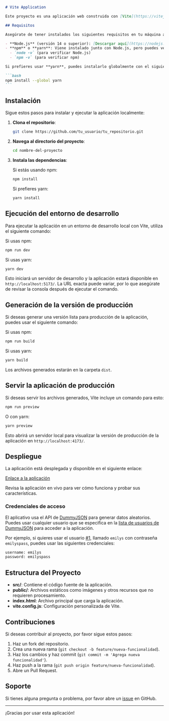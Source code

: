 ````markdown
# Vite Application

Este proyecto es una aplicación web construida con [Vite](https://vitejs.dev/). Vite es una herramienta moderna para el desarrollo rápido de aplicaciones web con un entorno de desarrollo ágil y soporte para hot module replacement (HMR).

## Requisitos

Asegúrate de tener instalados los siguientes requisitos en tu máquina antes de ejecutar la aplicación:

- **Node.js** (versión 14 o superior): [Descargar aquí](https://nodejs.org/)
- **npm** o **yarn**: Viene instalado junto con Node.js, pero puedes verificar la versión con los siguientes comandos:
  - `node -v` (para verificar Node.js)
  - `npm -v` (para verificar npm)

Si prefieres usar **yarn**, puedes instalarlo globalmente con el siguiente comando:

```bash
npm install --global yarn
```
````

## Instalación

Sigue estos pasos para instalar y ejecutar la aplicación localmente:

1. **Clona el repositorio**:

   ```bash
   git clone https://github.com/tu_usuario/tu_repositorio.git
   ```

2. **Navega al directorio del proyecto**:

   ```bash
   cd nombre-del-proyecto
   ```

3. **Instala las dependencias**:

   Si estás usando npm:

   ```bash
   npm install
   ```

   Si prefieres yarn:

   ```bash
   yarn install
   ```

## Ejecución del entorno de desarrollo

Para ejecutar la aplicación en un entorno de desarrollo local con Vite, utiliza el siguiente comando:

Si usas npm:

```bash
npm run dev
```

Si usas yarn:

```bash
yarn dev
```

Esto iniciará un servidor de desarrollo y la aplicación estará disponible en `http://localhost:5173/`. La URL exacta puede variar, por lo que asegúrate de revisar la consola después de ejecutar el comando.

## Generación de la versión de producción

Si deseas generar una versión lista para producción de la aplicación, puedes usar el siguiente comando:

Si usas npm:

```bash
npm run build
```

Si usas yarn:

```bash
yarn build
```

Los archivos generados estarán en la carpeta `dist`.

## Servir la aplicación de producción

Si deseas servir los archivos generados, Vite incluye un comando para esto:

```bash
npm run preview
```

O con yarn:

```bash
yarn preview
```

Esto abrirá un servidor local para visualizar la versión de producción de la aplicación en `http://localhost:4173/`.

## Despliegue

La aplicación está desplegada y disponible en el siguiente enlace:

[Enlace a la aplicación](https://main.d1jqu5abdlndz3.amplifyapp.com)

Revisa la aplicación en vivo para ver cómo funciona y probar sus características.

### Credenciales de acceso

El aplicativo usa el API de [DummyJSON](https://dummyjson.com/) para generar datos aleatorios.
Puedes usar cualquier usuario que se especifica en la [lista de usuarios de DummyJSON](https://dummyjson.com/users) para acceder a la aplicación.

Por ejemplo, si quieres usar el usuario [#1](https://dummyjson.com/users/1), llamado `emilys` con contraseña `emilyspass`, puedes usar las siguientes credenciales:

```bash
username: emilys
password: emilyspass
```

## Estructura del Proyecto

- **src/**: Contiene el código fuente de la aplicación.
- **public/**: Archivos estáticos como imágenes y otros recursos que no requieren procesamiento.
- **index.html**: Archivo principal que carga la aplicación.
- **vite.config.js**: Configuración personalizada de Vite.

## Contribuciones

Si deseas contribuir al proyecto, por favor sigue estos pasos:

1. Haz un fork del repositorio.
2. Crea una nueva rama (`git checkout -b feature/nueva-funcionalidad`).
3. Haz los cambios y haz commit (`git commit -m 'Agrega nueva funcionalidad'`).
4. Haz push a la rama (`git push origin feature/nueva-funcionalidad`).
5. Abre un Pull Request.

## Soporte

Si tienes alguna pregunta o problema, por favor abre un [issue](https://github.com/tu_usuario/tu_repositorio/issues) en GitHub.

---

¡Gracias por usar esta aplicación!
